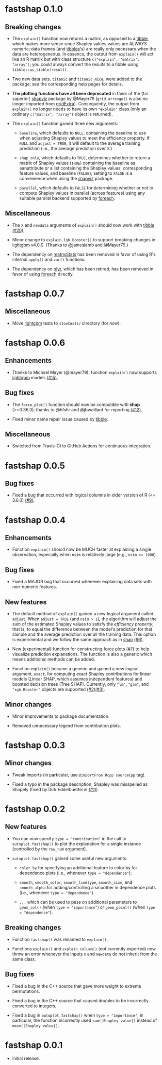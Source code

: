 # fastshap 0.1.0

## Breaking changes

* The `explain()` function now returns a matrix, as opposed to a [tibble](https://cran.r-project.org/package=tibble), which makes more sense since Shapley values values are ALWAYS numeric; data frames (and [tibbles](https://cran.r-project.org/package=tibble)'s) are really only necessary when the data are heterogeneous. In essence, the output from `explain()` will act like an R matrix but with class structure `c("explain", "matrix", "array")`; you could always convert the results to a tibble using `tibble::as_tibble(result)`.

* Two new data sets, `titanic` and `titanic_mice`, were added to the package; see the corresponding help pages for details.

* **The plotting functions have all been deprecated** in favor of the (far superior) [shapviz](https://cran.r-project.org/package=shapviz) package by @Mayer79 (`grid.arrange()` is also no longer imported from [gridExtra](https://cran.r-project.org/package=gridExtra)). Consequently, the output from `explain()` no longer needs to have its own `"explain"` class (only an ordinary `c("matrix", "array")` object is returned).

* The `explain()` function gained three new arguments:

  - `baseline`, which defaults to `NULL`, containing the baseline to use when adjusting Shapley values to meet the efficiency property. If `NULL` and `adjust = TRUE`, it will default to the average training prediction (i.e., the average prediction over `X`.)

  - `shap_only`, which defaults to `TRUE`, determines whether to return a matrix of Shapley values (`TRUE`) containing the baseline as aanattribute or a list containing the Shapley values, corresponding feature values, and baseline (`FALSE`); setting to `FALSE` is a convenience when using the [shapviz](https://cran.r-project.org/package=shapviz) package.

  - `parallel`, which defaults to `FALSE` for determining whether or not to compute Shapley values in parallel (across features) using any suitable parallel backend supported by [foreach](https://cran.r-project.org/package=foreach).

## Miscellaneous

* The `X` and `newdata` arguments of `explain()` should now work with [tibble](https://cran.r-project.org/package=tibble) [(#20)](https://github.com/bgreenwell/fastshap/issues/20).

* Minor change to `explain.lgb.Booster()` to support breaking changes in [lightgbm](https://cran.r-project.org/package=lightgbm) v4.0.0. (Thanks to @jameslamb and @Mayer79.)

* The dependency on [matrixStats](https://cran.r-project.org/package=matrixStats) has been removed in favor of using R's internal `apply()` and `var()` functions.

* The dependency on [plyr](https://cran.r-project.org/package=plyr), which has been retired, has been removed in favor of using [foreach](https://cran.r-project.org/package=foreach) directly. 

# fastshap 0.0.7

## Miscellaneous

* Move [lightgbm](https://cran.r-project.org/package=lightgbm) tests to `slowtests/` directory (for now).

# fastshap 0.0.6

## Enhancements

* Thanks to Michael Mayer (@mayer79), function `explain()` now supports [lightgbm](https://cran.r-project.org/package=lightgbm) models [(#15)](https://github.com/bgreenwell/fastshap/issues/15).

## Bug fixes

* The `force_plot()` function should now be compatible with **shap** (>=0.36.0); thanks to @hfshr and @jbwoillard for reporting [(#12)](https://github.com/bgreenwell/fastshap/issues/12).

* Fixed minor name repair issue caused by [tibble](https://cran.r-project.org/package=tibble).

## Miscellaneous

* Switched from Travis-CI to GitHub Actions for continuous integration.

# fastshap 0.0.5

## Bug fixes

* Fixed a bug that occurred with logical columns in older version of R (<= 3.6.0) [(#9)](https://github.com/bgreenwell/fastshap/issues/9).

# fastshap 0.0.4

## Enhancements

* Function `explain()` should now be MUCH faster at explaining a single observation, especially when `nsim` is relatively large (e.g., `nsim >= 1000`).

## Bug fixes

* Fixed a MAJOR bug that occurred whenever explaining data sets with non-numeric
features.

## New features

* The default method of `explain()` gained a new logical argument called `adjust`. When `adjust = TRUE` (and `nsim > 1`), the algorithm will adjust the sum of the estimated Shapley values to satisfy the *efficiency property*; that is, to equal the difference between the model's prediction for that sample and the average prediction over all the training data. This option is experimental and we follow the same approach as in
[shap](https://github.com/slundberg/shap) [(#6)](https://github.com/bgreenwell/fastshap/issues/6).

* New (experimental) function for constructing [force plots](https://github.com/slundberg/shap) [(#7)](https://github.com/bgreenwell/fastshap/issues/7) to help visualize prediction explanations. The function is also a generic which means additional methods can be added.

* Function `explain()` became a generic and gained a new logical argument, `exact`, for computing exact Shapley contributions for linear models (Linear SHAP, which assumes independent features) and boosted decision trees (Tree SHAP). Currently, only `"lm"`, `"glm"`, and `"xgb.Booster"` objects are supported [(#2)](https://github.com/bgreenwell/fastshap/issues/2)[(#3)](https://github.com/bgreenwell/fastshap/issues/3).

## Minor changes

* Minor improvements to package documentation.

* Removed unnecessary legend from contribution plots.

# fastshap 0.0.3

## Minor changes

* Tweak imports (in particular, use `@importFrom Rcpp sourceCpp` tag).

* Fixed a typo in the package description; Shapley was misspelled as Shapely (fixed by Dirk Eddelbuettel in [(#1)](https://github.com/bgreenwell/fastshap/pull/1)).

# fastshap 0.0.2

## New features

* You can now specify `type = "contribution"` in the call to `autoplot.fastshap()` to plot the explanation for a single instance (controlled by the `row_num` argument).

* `autoplot.fastshap()` gained some useful new arguments:

    - `color_by` for specifying an additional feature to color by for dependence plots (i.e., whenever `type = "dependence"`);
   
    - `smooth`, `smooth_color`, `smooth_linetype`, `smooth_size`, and `smooth_alpha` for adding/controlling a smoother in dependence plots (i.e., whenever `type = "dependence"`).
    
    - `...` which can be used to pass on additional parameters to `geom_col()` (when `type = "importance"`) or `geom_point()` (when `type = "dependence"`).

## Breaking changes

* Function `fastshap()` was renamed to `explain()`.

* Functions `explain()` and `explain_column()` (not currently exported) now throw an error whenever the inputs `X` and `newdata` do not inherit from the same class.

## Bug fixes

* Fixed a bug in the C++ source that gave more weight to extreme permutations.

* Fixed a bug in the C++ source that caused doubles to be incorrectly converted to integers.

* Fixed a bug in `autoplot.fastshap()` when `type = "importance"`; in particular, the function incorrectly used `sum(|Shapley value|)` instead of `mean(|Shapley value|)`.

# fastshap 0.0.1

* Initial release.
